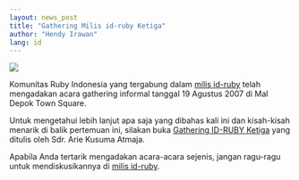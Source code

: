 ```yaml
---
layout: news_post
title: "Gathering Milis id-ruby Ketiga"
author: "Hendy Irawan"
lang: id
---
```


[![](http://farm2.static.flickr.com/1244/1200944247_5aaf90eb9d.jpg?v=0)][1]

Komunitas Ruby Indonesia yang tergabung dalam [milis id-ruby][2] telah
mengadakan acara gathering informal tanggal 19 Agustus 2007 di Mal Depok
Town Square.

Untuk mengetahui lebih lanjut apa saja yang dibahas kali ini dan
kisah-kisah menarik di balik pertemuan ini, silakan buka [Gathering
ID-RUBY Ketiga][3] yang ditulis oleh Sdr. Arie Kusuma Atmaja.

Apabila Anda tertarik mengadakan acara-acara sejenis, jangan ragu-ragu
untuk mendiskusikannya di [milis id-ruby][2].



[1]: http://www.flickr.com/photos/ceefour/1200944247/ 
[2]: http://www.ruby-lang.org/id/community/mailing-lists/ 
[3]: http://ariekusumaatmaja.wordpress.com/2007/08/20/gathering-id-ruby-ketiga-19-agustus-2007-1145-1700-wib/ 
